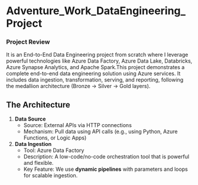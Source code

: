 # Adventure_Work_DataEngineering_Project
### Project Review
It is an End-to-End Data Engineering project from scratch where I leverage powerful technologies like Azure Data Factory, Azure Data Lake, Databricks, Azure Synapse Analytics, and Apache Spark.This project demonstrates a complete end-to-end data engineering solution using Azure services. It includes data ingestion, transformation, serving, and reporting, following the medallion architecture (Bronze → Silver → Gold layers).
## The Architecture
1. **Data Source**
     - Source: External APIs via HTTP connections
     - Mechanism: Pull data using API calls (e.g., using Python, Azure Functions, or Logic Apps)
2. **Data Ingestion**
     - Tool: Azure Data Factory
     - Description: A low-code/no-code orchestration tool that is powerful and flexible.
     - Key Feature: We use **dynamic pipelines** with parameters and loops for scalable ingestion.
